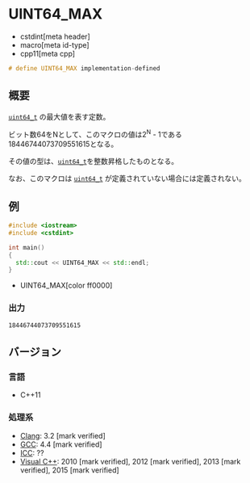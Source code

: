 # UINT64_MAX
* cstdint[meta header]
* macro[meta id-type]
* cpp11[meta cpp]

```cpp
# define UINT64_MAX implementation-defined
```

## 概要
[`uint64_t`](uint64_t.md) の最大値を表す定数。

ビット数64をNとして、このマクロの値は2<sup>N</sup> - 1である18446744073709551615となる。

その値の型は、[`uint64_t`](uint64_t.md)を整数昇格したものとなる。

なお、このマクロは [`uint64_t`](uint64_t.md) が定義されていない場合には定義されない。

## 例
```cpp example
#include <iostream>
#include <cstdint>

int main()
{
  std::cout << UINT64_MAX << std::endl;
}
```
* UINT64_MAX[color ff0000]

### 出力
```
18446744073709551615
```


## バージョン
### 言語
- C++11

### 処理系
- [Clang](/implementation.md#clang): 3.2 [mark verified]
- [GCC](/implementation.md#gcc): 4.4 [mark verified]
- [ICC](/implementation.md#icc): ??
- [Visual C++](/implementation.md#visual_cpp): 2010 [mark verified], 2012 [mark verified], 2013 [mark verified], 2015 [mark verified]
